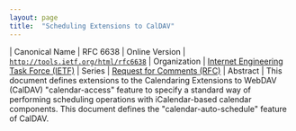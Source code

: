 ```yaml
---
layout: page
title:  "Scheduling Extensions to CalDAV"
---
```


| Canonical Name | RFC 6638
| Online Version | [`http://tools.ietf.org/html/rfc6638`](http://tools.ietf.org/html/rfc6638)
| Organization | [Internet Engineering Task Force (IETF)](..)
| Series | [Request for Comments (RFC)](.)
| Abstract | This document defines extensions to the Calendaring Extensions to WebDAV (CalDAV) "calendar-access" feature to specify a standard way of performing scheduling operations with iCalendar-based calendar components. This document defines the "calendar-auto-schedule" feature of CalDAV.